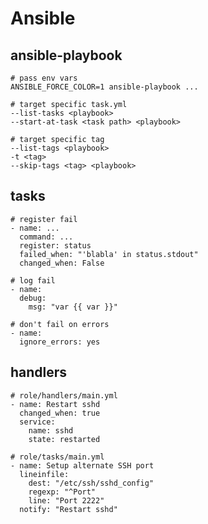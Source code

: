 # Ansible

## ansible-playbook

    # pass env vars
    ANSIBLE_FORCE_COLOR=1 ansible-playbook ...

    # target specific task.yml
    --list-tasks <playbook>
    --start-at-task <task path> <playbook>

    # target specific tag
    --list-tags <playbook>
    -t <tag>
    --skip-tags <tag> <playbook>

## tasks

    # register fail
    - name: ...
      command: ...
      register: status
      failed_when: "'blabla' in status.stdout"
      changed_when: False
    
    # log fail
    - name:
      debug:
        msg: "var {{ var }}"

    # don't fail on errors
    - name:
      ignore_errors: yes

## handlers

    # role/handlers/main.yml
    - name: Restart sshd
      changed_when: true
      service:
        name: sshd
        state: restarted

    # role/tasks/main.yml
    - name: Setup alternate SSH port
      lineinfile:
        dest: "/etc/ssh/sshd_config"
        regexp: "^Port"
        line: "Port 2222"
      notify: "Restart sshd"

